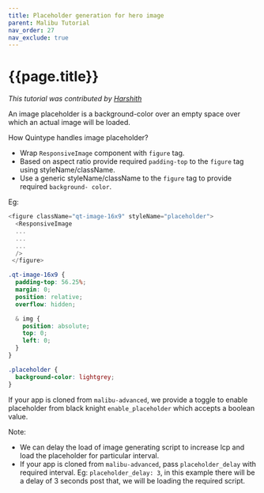 ```yaml
---
title: Placeholder generation for hero image
parent: Malibu Tutorial
nav_order: 27
nav_exclude: true
---
```


# {{page.title}}

_This tutorial was contributed by [Harshith](https://www.linkedin.com/in/harshith-raj-092ba4176)_

An image placeholder is a background-color over an empty space over which an actual image will be loaded.

How Quintype handles image placeholder?

- Wrap `ResponsiveImage` component with `figure` tag.
- Based on aspect ratio provide required `padding-top` to the `figure` tag using styleName/className.
- Use a generic styleName/className to the `figure` tag to provide required `background- color`.

Eg: 
```javascript
<figure className="qt-image-16x9" styleName="placeholder">
  <ResponsiveImage
  ...
  ...
  ...
  />
 </figure>
```

```css
.qt-image-16x9 {
  padding-top: 56.25%;
  margin: 0;
  position: relative;
  overflow: hidden;

  & img {
    position: absolute;
    top: 0;
    left: 0;
  }
}

.placeholder {
  background-color: lightgrey;
}
```

If your app is cloned from `malibu-advanced`, we provide a toggle to enable placeholder from black knight `enable_placeholder` which accepts a boolean value.

Note: 
- We can delay the load of image generating script to increase lcp and load the placeholder for particular interval.
- If your app is cloned from `malibu-advanced`, pass `placeholder_delay` with required interval. Eg: `placeholder_delay: 3`, in this example there will be a delay of 3 seconds post that, we will be loading the required script.


